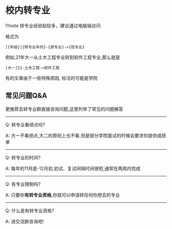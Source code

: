 # 校内转专业

!!!note
    转专业经验贴较多，建议通过电脑端访问

格式为
```
[{年级}]{转专业年份}-{原专业}->{现专业}
```
例如,21年大一从土木工程专业转到软件工程专业,那么就是
```
[大一]21-土木工程->软件工程
```

有的文章由于一些特殊原因, 标注的可能是学院

## 常见问题Q&A

更推荐去转专业群直接咨询问题,这里列举了常见的问题解答

------

Q: 转专业看绩点吗?

A: 大一不看绩点,大二的原则上也不看,但是部分学院面试的时候会要求你提供成绩单

------

Q: 转专业的时间?

A: 每年的11月底-12月初,初试、复试间隔时间很短,通常在两周内完成

------

Q: 有专业限制吗?

A: 只要你**有转专业资格**,你就可以申请转任何你想去的专业

------

Q: 什么是有转专业资格?

A: 进交流群咨询吧!